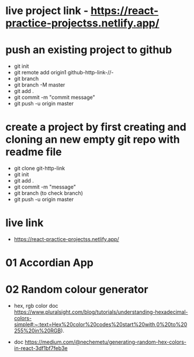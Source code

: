 # live project link - https://react-practice-projectss.netlify.app/

# push an existing project to github
- git init
- git remote add origin1 github-http-link-//-
- git branch 
- git branch -M master
- git add .
- git commit -m "commit message"
- git push -u origin master


# create a project by first creating and cloning an new empty git repo with readme file
- git clone git-http-link
- git init 
- git add .
- git commit -m "message"
- git branch (to check branch)
- git push -u origin master

# live link
- https://react-practice-projectss.netlify.app/

# 01 Accordian App


# 02 Random colour generator 

 - hex, rgb color doc 
 https://www.pluralsight.com/blog/tutorials/understanding-hexadecimal-colors-simple#:~:text=Hex%20color%20codes%20start%20with,0%20to%20255%20in%20RGB).

 - doc 
 https://medium.com/@nechemetu/generating-random-hex-colors-in-react-3df1bf7feb3e
